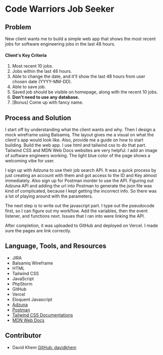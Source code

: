 # Code Warriors Job Seeker
## Problem
New client wants me to build a simple web app that shows the most recent jobs for software engineering jobs in the last 48 hours.
#### Client's Key Criteria
1. Most recent 10 jobs.
2. Jobs within the last 48 hours.
3. Able to change the date, and it'll show the last 48 hours from user chosen date (YYYY-MM-DD). 
4. Able to save job.
5. Saved job should be visible on homepage, along with the recent 10 jobs.
6. **Don't need to use any database.**
7. [Bonus] Come up with fancy name.

## Process and Solution
I start off by understanding what the client wants and why. Then I design a mock wireframe using Balsamiq. The layout gives me a visual on what the client's app would look like. Also, provide me a guide on how to start building.
Build the web app. I use html and tailwind css to do that part. Tailwind CSS and MDN Web Docs websites are very helpful.
I add an image of software engineers working. The light blue color of the page shows a welcoming vibe for user.

I sign up with Adzuna to use their job search API. It was a quick process by just creating an account with them and got access to the ID and Key almost immediately.
Also sign up for Postman inorder to use the API. Figuring out Adzuna API and adding the url into Postman to generate the json file was kind of complicated, because I kept getting the incorrect info. So there was a lot of playing around with the parameters.

The next step is to write out the javascript part. I type out the pseudocode first, so I can figure out my workflow.
Add the variables, then the event listener, and functions next. Issues that I ran into were linking the API.

After completion, it was uploaded to GitHub and deployed on Vercel. I made sure the pages are link correctly.

## Language, Tools, and Resources
* JIRA
* Balsamiq Wireframe
* HTML
* Tailwind CSS
* JavaScript
* PhpStorm
* GitHub
* Vercel
* Eloquent Javascript
* [Adzuna](https://developer.adzuna.com/activedocs)
* [Postman](https://web.postman.co/workspace/My-Workspace~6a14cf05-1861-4859-84d8-999385f0d8d5/overview)
* [Tailwind CSS Documentations](https://tailwindcss.com/docs)
* [MDN Web Docs](https://developer.mozilla.org/en-US/)

## Contributor
* David Khem [GitHub: davidkhem](https://github.com/davidkhem)